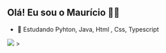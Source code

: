 ## Olá! Eu sou o Maurício 😶‍🌫️

- 🌱 Estudando Pyhton, Java, Html , Css, Typescript

<div>
    <img src = "https://github-readme-stats.vercel.app/api?username=anuraghazra)](https://github.com/anuraghazra/github-readme-stats" />
>



</div>

